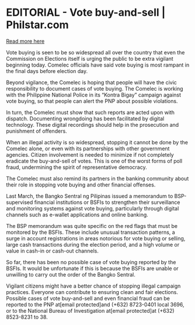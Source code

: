 # EDITORIAL - Vote buy-and-sell | Philstar.com

[Read more here](https://www.philstar.com/opinion/2025/05/10/2441871/editorial-vote-buy-and-sell)

Vote buying is seen to be so widespread all over the country that even the Commission on Elections itself is urging the public to be extra vigilant beginning today. Comelec officials have said vote buying is most rampant in the final days before election day.

Beyond vigilance, the Comelec is hoping that people will have the civic responsibility to document cases of vote buying. The Comelec is working with the Philippine National Police in its “Kontra Bigay” campaign against vote buying, so that people can alert the PNP about possible violations.

In turn, the Comelec must show that such reports are acted upon with dispatch. Documenting wrongdoing has been facilitated by digital technology. These digital recordings should help in the prosecution and punishment of offenders.

When an illegal activity is so widespread, stopping it cannot be done by the Comelec alone, or even with its partnerships with other government agencies. Citizen involvement is needed to minimize if not completely eradicate the buy-and-sell of votes. This is one of the worst forms of poll fraud, undermining the spirit of representative democracy.

The Comelec must also remind its partners in the banking community about their role in stopping vote buying and other financial offenses.

Last March, the Bangko Sentral ng Pilipinas issued a memorandum to BSP-supervised financial institutions or BSFIs to strengthen their surveillance and monitoring systems against vote buying, particularly through digital channels such as e-wallet applications and online banking.

The BSP memorandum was quite specific on the red flags that must be monitored by the BSFIs. These include unusual transaction patterns, a surge in account registrations in areas notorious for vote buying or selling, large cash transactions during the election period, and a high volume or value in cash-in or cash-out channels.

So far, there has been no possible case of vote buying reported by the BSFIs. It would be unfortunate if this is because the BSFIs are unable or unwilling to carry out the order of the Bangko Sentral.

Vigilant citizens might have a better chance of stopping illegal campaign practices. Everyone can contribute to ensuring clean and fair elections. Possible cases of vote buy-and-sell and even financial fraud can be reported to the PNP at[email protected]and (+632) 8723-0401 local 3696, or to the National Bureau of Investigation at[email protected]at (+632) 8523-8231 to 38.